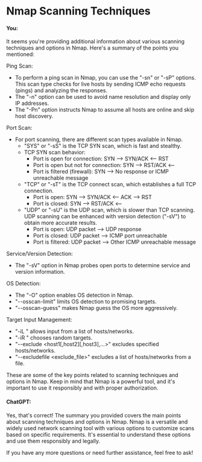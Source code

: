 # Nmap Scanning Techniques

#### You:
It seems you're providing additional information about various scanning techniques and options in Nmap. Here's a summary of the points you mentioned:

Ping Scan:
- To perform a ping scan in Nmap, you can use the "-sn" or "-sP" options. This scan type checks for live hosts by sending ICMP echo requests (pings) and analyzing the responses.
- The "-n" option can be used to avoid name resolution and display only IP addresses.
- The "-Pn" option instructs Nmap to assume all hosts are online and skip host discovery.

Port Scan:
- For port scanning, there are different scan types available in Nmap.
  - "SYS" or "-sS" is the TCP SYN scan, which is fast and stealthy.
  - TCP SYN scan behavior:
    - Port is open for connection: SYN --> SYN/ACK <-- RST
    - Port is open but not for connection: SYN --> RST/ACK <--
    - Port is filtered (firewall): SYN --> No response or ICMP unreachable message
  - "TCP" or "-sT" is the TCP connect scan, which establishes a full TCP connection.
    - Port is open: SYN --> SYN/ACK <-- ACK --> RST
    - Port is closed: SYN --> RST/ACK <--
  - "UDP" or "-sU" is the UDP scan, which is slower than TCP scanning. UDP scanning can be enhanced with version detection ("-sV") to obtain more accurate results.
    - Port is open: UDP packet --> UDP response
    - Port is closed: UDP packet --> ICMP port unreachable
    - Port is filtered: UDP packet --> Other ICMP unreachable message

Service/Version Detection:
- The "-sV" option in Nmap probes open ports to determine service and version information.

OS Detection:
- The "-O" option enables OS detection in Nmap.
- "--osscan-limit" limits OS detection to promising targets.
- "--osscan-guess" makes Nmap guess the OS more aggressively.

Target Input Management:
- "-iL <inputfilename>" allows input from a list of hosts/networks.
- "-iR <num hosts>" chooses random targets.
- "--exclude <host1[,host2][,host3],...>" excludes specified hosts/networks.
- "--excludefile <exclude_file>" excludes a list of hosts/networks from a file.

These are some of the key points related to scanning techniques and options in Nmap. Keep in mind that Nmap is a powerful tool, and it's important to use it responsibly and with proper authorization.

#### ChatGPT:
Yes, that's correct! The summary you provided covers the main points about scanning techniques and options in Nmap. Nmap is a versatile and widely used network scanning tool with various options to customize scans based on specific requirements. It's essential to understand these options and use them responsibly and legally.

If you have any more questions or need further assistance, feel free to ask!
